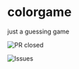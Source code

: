 # colorgame
just a guessing game


![PR closed](https://img.shields.io/github/issues-pr-closed/KatiaMoscovich/colorgame?style=plastic)

![Issues](https://img.shields.io/github/issues/KatiaMoscovich/colorgame)